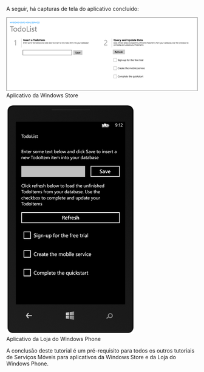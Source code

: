
A seguir, há capturas de tela do aplicativo concluído:

![](./media/mobile-services-windows-universal-get-started/mobile-quickstart-completed.png) <br/>Aplicativo da Windows Store

![](./media/mobile-services-windows-universal-get-started/mobile-quickstart-completed-wp8.png) <br/>Aplicativo da Loja do Windows Phone

A conclusão deste tutorial é um pré-requisito para todos os outros tutoriais de Serviços Móveis para aplicativos da Windows Store e da Loja do Windows Phone.

<!---HONumber=Oct15_HO3-->